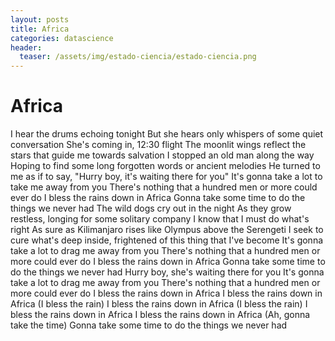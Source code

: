 ```yaml
---
layout: posts
title: Africa
categories: datascience
header:
  teaser: /assets/img/estado-ciencia/estado-ciencia.png
---
```

<h1>Africa</h1>
I hear the drums echoing tonight But she hears only whispers of some quiet conversation She's coming in, 12:30 flight The moonlit wings reflect the stars that guide me towards salvation I stopped an old man along the way Hoping to find some long forgotten words or ancient melodies He turned to me as if to say, "Hurry boy, it's waiting there for you" It's gonna take a lot to take me away from you There's nothing that a hundred men or more could ever do I bless the rains down in Africa Gonna take some time to do the things we never had The wild dogs cry out in the night As they grow restless, longing for some solitary company I know that I must do what's right As sure as Kilimanjaro rises like Olympus above the Serengeti I seek to cure what's deep inside, frightened of this thing that I've become It's gonna take a lot to drag me away from you There's nothing that a hundred men or more could ever do I bless the rains down in Africa Gonna take some time to do the things we never had Hurry boy, she's waiting there for you It's gonna take a lot to drag me away from you There's nothing that a hundred men or more could ever do I bless the rains down in Africa I bless the rains down in Africa (I bless the rain) I bless the rains down in Africa (I bless the rain) I bless the rains down in Africa I bless the rains down in Africa (Ah, gonna take the time) Gonna take some time to do the things we never had 
